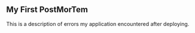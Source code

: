 ## My First PostMorTem

This is a description of errors my application encountered after deploying.
